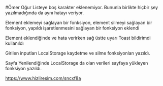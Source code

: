 #Ömer Oğur 
Listeye boş karakter eklenemiyor. Bununla birlikte hiçbir şey yazılmadığında da aynı hatayı veriyor.

Element eklemeyi sağlayan bir fonksiyon, element silmeyi sağlayan bir fonksiyon, yapıldı işaretlenmesini sağlayan bir fonksiyon eklendi

Element eklendiğinde ve hata verirken sağ üstte uyarı  Toast bildirimdi kullanıldı 

Girilen inputları  LocalStorage  kaydetme ve silme fonksiyonları yazıldı.

Sayfa Yenilendiğinde LocalStorage da olan verileri sayfaya yükleyen fonksiyon yazıldı.



https://www.hizliresim.com/sncxf8a
